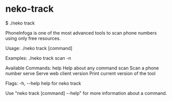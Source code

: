 # neko-track


$ ./neko track

PhoneInfoga is one of the most advanced tools to scan phone numbers using only free resources.

Usage:
  ./neko track [command]

Examples:
./neko track scan -n <number>

Available Commands:
  help        Help about any command
  scan        Scan a phone number
  serve       Serve web client
  version     Print current version of the tool

Flags:
  -h, --help   help for neko track

Use "neko track [command] --help" for more information about a command.
